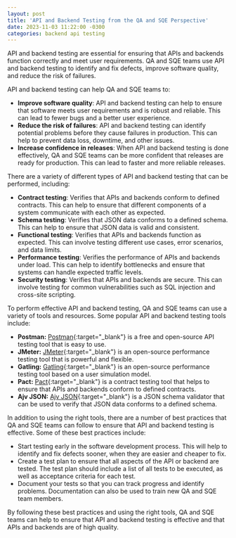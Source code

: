 ```yaml
---
layout: post
title: 'API and Backend Testing from the QA and SQE Perspective'
date: 2023-11-03 11:22:00 -0300
categories: backend api testing
---
```


API and backend testing are essential for ensuring that APIs and backends function correctly and meet user requirements. QA and SQE teams use API and backend testing to identify and fix defects, improve software quality, and reduce the risk of failures.

API and backend testing can help QA and SQE teams to:

- **Improve software quality**: API and backend testing can help to ensure that software meets user requirements and is robust and reliable. This can lead to fewer bugs and a better user experience.
- **Reduce the risk of failures**: API and backend testing can identify potential problems before they cause failures in production. This can help to prevent data loss, downtime, and other issues.
- **Increase confidence in releases**: When API and backend testing is done effectively, QA and SQE teams can be more confident that releases are ready for production. This can lead to faster and more reliable releases.

There are a variety of different types of API and backend testing that can be performed, including:

- **Contract testing**: Verifies that APIs and backends conform to defined contracts. This can help to ensure that different components of a system communicate with each other as expected.
- **Schema testing**: Verifies that JSON data conforms to a defined schema. This can help to ensure that JSON data is valid and consistent.
- **Functional testing**: Verifies that APIs and backends function as expected. This can involve testing different use cases, error scenarios, and data limits.
- **Performance testing**: Verifies the performance of APIs and backends under load. This can help to identify bottlenecks and ensure that systems can handle expected traffic levels.
- **Security testing**: Verifies that APIs and backends are secure. This can involve testing for common vulnerabilities such as SQL injection and cross-site scripting.

To perform effective API and backend testing, QA and SQE teams can use a variety of tools and resources. Some popular API and backend testing tools include:

- **Postman:** [Postman](https://www.postman.com 'Postman Homepage'){:target="\_blank"} is a free and open-source API testing tool that is easy to use.
- **JMeter:** [JMeter](https://jmeter.apache.org/ 'Jmeter Homepage'){:target="\_blank"} is an open-source performance testing tool that is powerful and flexible.
- **Gatling:** [Gatling](https://gatling.io/ 'Gatling Homepage'){:target="\_blank"} is an open-source performance testing tool based on a user simulation model.
- **Pact:** [Pact](https://pact.io/ 'PACT Homepage'){:target="\_blank"} is a contract testing tool that helps to ensure that APIs and backends conform to defined contracts.
- **Ajv JSON:** [Ajv JSON](https://ajv.js.org/ 'Ajv Homepage'){:target="\_blank"} is a JSON schema validator that can be used to verify that JSON data conforms to a defined schema.

In addition to using the right tools, there are a number of best practices that QA and SQE teams can follow to ensure that API and backend testing is effective. Some of these best practices include:

- Start testing early in the software development process. This will help to identify and fix defects sooner, when they are easier and cheaper to fix.
- Create a test plan to ensure that all aspects of the API or backend are tested. The test plan should include a list of all tests to be executed, as well as acceptance criteria for each test.
- Document your tests so that you can track progress and identify problems. Documentation can also be used to train new QA and SQE team members.

By following these best practices and using the right tools, QA and SQE teams can help to ensure that API and backend testing is effective and that APIs and backends are of high quality.
